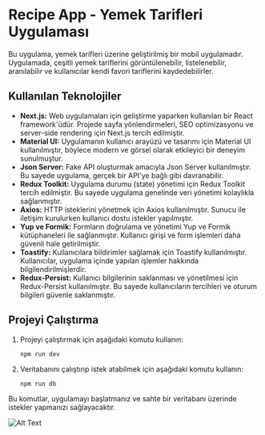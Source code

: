 # Recipe App - Yemek Tarifleri Uygulaması

Bu uygulama, yemek tarifleri üzerine geliştirilmiş bir mobil uygulamadır. Uygulamada, çeşitli yemek tariflerini görüntülenebilir, listelenebilir, aranılabilir ve kullanıcılar kendi favori tariflerini kaydedebilirler.

## Kullanılan Teknolojiler

- **Next.js:** Web uygulamaları için geliştirme yaparken kullanılan bir React framework'üdür. Projede sayfa yönlendirmeleri, SEO optimizasyonu ve server-side rendering için Next.js tercih edilmiştir.
- **Material UI:** Uygulamanın kullanıcı arayüzü ve tasarımı için Material UI kullanılmıştır, böylece modern ve görsel olarak etkileyici bir deneyim sunulmuştur.
- **Json Server:** Fake API oluşturmak amacıyla Json Server kullanılmıştır. Bu sayede uygulama, gerçek bir API'ye bağlı gibi davranabilir.
- **Redux Toolkit:** Uygulama durumu (state) yönetimi için Redux Toolkit tercih edilmiştir. Bu sayede uygulama genelinde veri yönetimi kolaylıkla sağlanmıştır.
- **Axios:** HTTP isteklerini yönetmek için Axios kullanılmıştır. Sunucu ile iletişim kurulurken kullanıcı dostu istekler yapılmıştır.
- **Yup ve Formik:** Formların doğrulama ve yönetimi Yup ve Formik kütüphaneleri ile sağlanmıştır. Kullanıcı girişi ve form işlemleri daha güvenli hale getirilmiştir.
- **Toastify:** Kullanıcılara bildirimler sağlamak için Toastify kullanılmıştır. Kullanıcılar, uygulama içinde yapılan işlemler hakkında bilgilendirilmişlerdir.
- **Redux-Persist:** Kullanıcı bilgilerinin saklanması ve yönetilmesi için Redux-Persist kullanılmıştır. Bu sayede kullanıcıların tercihleri ve oturum bilgileri güvenle saklanmıştır.

## Projeyi Çalıştırma

1. Projeyi çalıştırmak için aşağıdaki komutu kullanın:
    ```
    npm run dev
    ```

2. Veritabanını çalıştırıp istek atabilmek için aşağıdaki komutu kullanın:
    ```
    npm run db
    ```

Bu komutlar, uygulamayı başlatmanız ve sahte bir veritabanı üzerinde istekler yapmanızı sağlayacaktır.


![Alt Text](/public/logo.png.gif)
